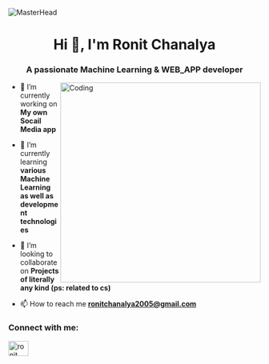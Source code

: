 ![MasterHead](https://i.pinimg.com/originals/6d/d9/73/6dd973abd55285094a615c97f5b04efe.gif)
<h1 align="center">Hi 👋, I'm Ronit Chanalya</h1>
<h3 align="center">A passionate Machine Learning & WEB_APP developer</h3>
<img align="right" alt="Coding" width="400" src="https://media4.giphy.com/media/v1.Y2lkPTc5MGI3NjExem9lZjA4cjR3OGlnOTdhazhzMDd0c292OXlidnhnNzJydHMyeHUyeSZlcD12MV9pbnRlcm5hbF9naWZfYnlfaWQmY3Q9cw/5eLDrEaRGHegx2FeF2/giphy.gif">


- 🔭 I’m currently working on **My own Socail Media app**

- 🌱 I’m currently learning **various Machine Learning as well as development technologies**

- 🤝 I’m looking to collaborate on **Projects of literally any kind (ps: related to cs)**

- 📫 How to reach me **ronitchanalya2005@gmail.com**

<h3 align="left">Connect with me:</h3>
<p align="left">
<a href="https://linkedin.com/in/ronit-chanalya" target="blank"><img align="center" src="https://raw.githubusercontent.com/rahuldkjain/github-profile-readme-generator/master/src/images/icons/Social/linked-in-alt.svg" alt="ronit chanalya" height="30" width="40" /></a>
</p>

